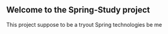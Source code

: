 ## Welcome to the Spring-Study project
This project suppose to be a tryout Spring technologies be me